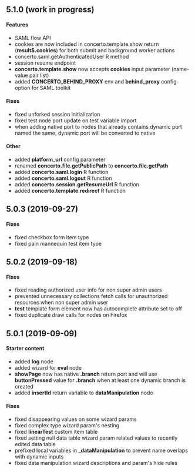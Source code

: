 ## 5.1.0 (work in progress)

#### Features

* SAML flow API
* cookies are now included in concerto.template.show return (**result$.cookies**) for both submit and background worker actions
* concerto.saml.getAuthenticatedUser R method
* session resume endpoint
* **concerto.template.show** now accepts **cookies** input parameter (name-value pair list)
* added **CONCERTO_BEHIND_PROXY** env and **behind_proxy** config option for SAML toolkit

#### Fixes

* fixed unforked session initialization
* fixed test node port update on test variable import
* when adding native port to nodes that already contains dynamic port named the same, dynamic port will be converted to native

#### Other

* added **platform_url** config parameter
* renamed **concerto.file.getPublicPath** to **concerto.file.getPath**
* added **concerto.saml.login** R function
* added **concerto.saml.logout** R function
* added **concerto.session.getResumeUrl** R function
* added **concerto.template.redirect** R function

## 5.0.3 (2019-09-27)

#### Fixes

* fixed checkbox form item type
* fixed pain mannequin test item type

## 5.0.2 (2019-09-18)

#### Fixes

* fixed reading authorized user info for non super admin users
* prevented unnecessary collections fetch calls for unauthorized resources when non super admin user
* **test** template form element now has autocomplete attribute set to off  
* fixed duplicate draw calls for nodes on Firefox

## 5.0.1 (2019-09-09)

#### Starter content
* added **log** node
* added wizard for **eval** node
* **showPage** now has native **.branch** return port and will use **buttonPressed** value for **.branch** when at least one dynamic branch is created
* added **insertId** return variable to **dataManipulation** node

#### Fixes
* fixed disappearing values on some wizard params
* fixed complex type wizard param's nesting
* fixed **linearTest** custom item table
* fixed setting null data table wizard param related values to recently edited data table
* prefixed local variables in **_dataManipulation** to prevent name overlaps with dynamic inputs
* fixed data manipulation wizard descriptions and param's hide rules
